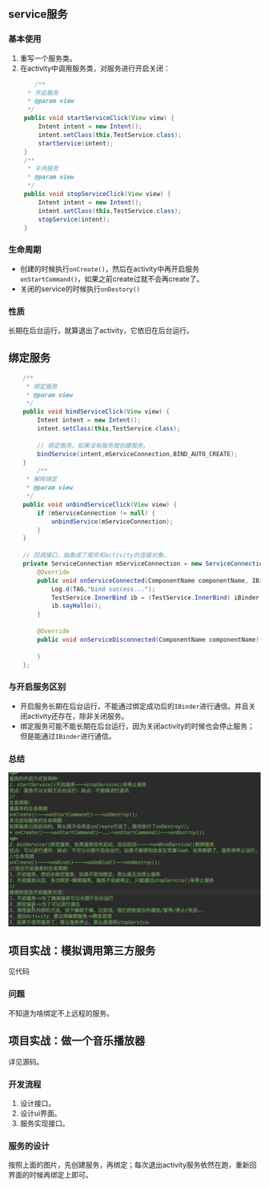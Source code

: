 ## service服务
### 基本使用
1. 重写一个服务类。
2. 在activity中调用服务类，对服务进行开启关闭：
   ```java
       /**
     * 开启服务
     * @param view
     */
    public void startServiceClick(View view) {
        Intent intent = new Intent();
        intent.setClass(this,TestService.class);
        startService(intent);
    }
    /**
     * 关闭服务
     * @param view
     */
    public void stopServiceClick(View view) {
        Intent intent = new Intent();
        intent.setClass(this,TestService.class);
        stopService(intent);
    }
   ```
### 生命周期
- 创建的时候执行`onCreate()`，然后在activity中再开启服务`onStartCommand()`，如果之前create过就不会再create了。
- 关闭的service的时候执行`onDestory()`
### 性质
长期在后台运行，就算退出了activity，它依旧在后台运行。
## 绑定服务
```java
    /**
     * 绑定服务
     * @param view
     */
    public void bindServiceClick(View view) {
        Intent intent = new Intent();
        intent.setClass(this,TestService.class);

        // 绑定服务，如果没有服务就创建服务。
        bindService(intent,mServiceConnection,BIND_AUTO_CREATE);
    }
        /**
     * 解除绑定
     * @param view
     */
    public void unbindServiceClick(View view) {
        if (mServiceConnection != null) {
            unbindService(mServiceConnection);
        }
    }

    // 回调接口，抽象成了服务和activity的连接对象。
    private ServiceConnection mServiceConnection = new ServiceConnection() {
        @Override
        public void onServiceConnected(ComponentName componentName, IBinder iBinder) {
            Log.d(TAG,"bind success...");
            TestService.InnerBind ib = (TestService.InnerBind) iBinder;
            ib.sayHallo();
        }

        @Override
        public void onServiceDisconnected(ComponentName componentName) {

        }
    };
```
### 与开启服务区别
- 开启服务长期在后台运行，不能通过绑定成功后的`IBinder`进行通信。并且关闭activity还存在，除非关闭服务。
- 绑定服务可能不能长期在后台运行，因为关闭activity的时候也会停止服务；但是能通过`IBinder`进行通信。

### 总结
![](/截图/截屏2020-07-29%2014.28.30.png)

## 项目实战：模拟调用第三方服务
见代码
### 问题
不知道为啥绑定不上远程的服务。

## 项目实战：做一个音乐播放器
详见源码。
### 开发流程
1. 设计接口。
2. 设计ui界面。
3. 服务实现接口。
### 服务的设计
按照上面的图片，先创建服务，再绑定；每次退出activity服务依然在跑，重新回界面的时候再绑定上即可。


